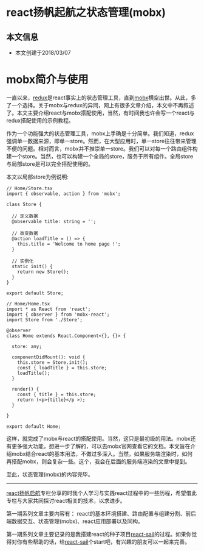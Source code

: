 # react扬帆起航之状态管理(mobx)

## 本文信息
+ 本文创建于2018/03/07

# mobx简介与使用
一直以来，[redux](https://redux.js.org/)是react事实上的状态管理工具，直到[mobx](https://github.com/mobxjs/mobx)横空出世。从此，多了一个选择。关于mobx与redux的异同，网上有很多文章介绍，本文中不再叙述了。本文主要介绍react与mobx搭配使用，当然，有时间我也许会写一个react与redux搭配使用的示例教程。

作为一个功能强大的状态管理工具，mobx上手确是十分简单。我们知道，redux强调单一数据来源，即单一store。然而，在大型应用时，单一store往往带来管理不便的问题。相对而言，mobx并不推崇单一store。我们可以对每一个路由组件构建一个store。当然，也可以构建一个全局的store，服务于所有组件。全局store与局部store是可以完全搭配使用的。

本文以局部store为例说明:

```tsx
// Home/Store.tsx
import { observable, action } from 'mobx';

class Store {

  // 定义数据
  @observable title: string = '';

  // 改变数据
  @action loadTitle = () => {
    this.title = 'Welcome to home page !';
  }

  // 实例化
  static init() {
    return new Store();
  }
}

export default Store;
```

```tsx
// Home/Home.tsx
import * as React from 'react';
import { observer } from 'mobx-react';
import Store from './Store';

@observer
class Home extends React.Component<{}, {}> {

  store: any;

  componentDidMount(): void {
    this.store = Store.init();
    const { loadTitle } = this.store;
    loadTitle();
  }

  render() {
    const { title } = this.store;
    return (<p>{title}</p >);
  }

}

export default Home;
```


这样，就完成了mobx与react的搭配使用。当然，这只是最初级的用法。mobx还有更多强大功能，想进一步了解的，可以去mobx官网查看它的文档。本文旨在介绍mobx结合react的基本用法，不做过多深入。当然，如果服务端渲染时，如何再搭配mobx，则会复杂一些。这个，我会在后面的服务端渲染的文章中提到。


至此，状态管理(mobx)的内容完毕。

***

[react扬帆启航](https://segmentfault.com/blog/react-sail)专栏分享的时我个人学习与实践react过程中的一些历程，希望借此专栏与大家共同探讨react相关的技术，以求进步。

第一期系列文章主要内容有： react的基本环境搭建、路由配置与组建分割、前后端数据交互、状态管理(mobx)、react应用部署以及同构。

第一期系列文章主要记录的是我搭建react的种子项目[react-sail](https://github.com/vdfor/react-sail)的过程。如果你觉得对你有些帮助的话，给[react-sail](https://github.com/vdfor/react-sail)个start吧，有兴趣的朋友可以一起来完善。
